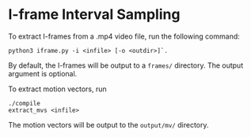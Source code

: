 #  I-frame Interval Sampling

To extract I-frames from a .mp4 video file, run the following command:
```
python3 iframe.py -i <infile> [-o <outdir>]`.
```
By default, the I-frames will be output to a `frames/` directory. The output argument is optional.

To extract motion vectors, run 
```
./compile
extract_mvs <infile>
```
The motion vectors will be output to the `output/mv/` directory.
